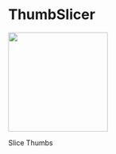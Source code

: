# ThumbSlicer

<img src=https://github.com/XlogicX/ThumbSlicer/blob/master/thumbslicer_logo.png width="200" height="200">

Slice Thumbs
